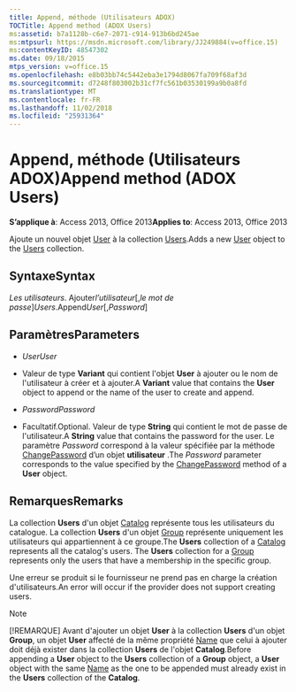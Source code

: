 ```yaml
---
title: Append, méthode (Utilisateurs ADOX)
TOCTitle: Append method (ADOX Users)
ms:assetid: b7a1128b-c6e7-2071-c914-913b6bd245ae
ms:mtpsurl: https://msdn.microsoft.com/library/JJ249884(v=office.15)
ms:contentKeyID: 48547302
ms.date: 09/18/2015
mtps_version: v=office.15
ms.openlocfilehash: e8b03bb74c5442eba3e1794d8067fa709f68af3d
ms.sourcegitcommit: d7248f803002b31cf7fc561b03530199a9b0a8fd
ms.translationtype: MT
ms.contentlocale: fr-FR
ms.lasthandoff: 11/02/2018
ms.locfileid: "25931364"
---
```

# <a name="append-method-adox-users"></a><span data-ttu-id="93fb1-102">Append, méthode (Utilisateurs ADOX)</span><span class="sxs-lookup"><span data-stu-id="93fb1-102">Append method (ADOX Users)</span></span>


<span data-ttu-id="93fb1-103">**S’applique à**: Access 2013, Office 2013</span><span class="sxs-lookup"><span data-stu-id="93fb1-103">**Applies to**: Access 2013, Office 2013</span></span>


<span data-ttu-id="93fb1-104">Ajoute un nouvel objet [User](user-object-adox.md) à la collection [Users](users-collection-adox.md).</span><span class="sxs-lookup"><span data-stu-id="93fb1-104">Adds a new [User](user-object-adox.md) object to the [Users](users-collection-adox.md) collection.</span></span>

## <a name="syntax"></a><span data-ttu-id="93fb1-105">Syntaxe</span><span class="sxs-lookup"><span data-stu-id="93fb1-105">Syntax</span></span>

<span data-ttu-id="93fb1-106">*Les utilisateurs*. Ajouter*l’utilisateur*\[,*le mot de passe*\]</span><span class="sxs-lookup"><span data-stu-id="93fb1-106">*Users*.Append*User*\[,*Password*\]</span></span>

## <a name="parameters"></a><span data-ttu-id="93fb1-107">Paramètres</span><span class="sxs-lookup"><span data-stu-id="93fb1-107">Parameters</span></span>

  - <span data-ttu-id="93fb1-108">*User*</span><span class="sxs-lookup"><span data-stu-id="93fb1-108">*User*</span></span>

  - <span data-ttu-id="93fb1-109">Valeur de type **Variant** qui contient l'objet **User** à ajouter ou le nom de l'utilisateur à créer et à ajouter.</span><span class="sxs-lookup"><span data-stu-id="93fb1-109">A **Variant** value that contains the **User** object to append or the name of the user to create and append.</span></span>

  - <span data-ttu-id="93fb1-110">*Password*</span><span class="sxs-lookup"><span data-stu-id="93fb1-110">*Password*</span></span>

  - <span data-ttu-id="93fb1-111">Facultatif.</span><span class="sxs-lookup"><span data-stu-id="93fb1-111">Optional.</span></span> <span data-ttu-id="93fb1-112">Valeur de type **String** qui contient le mot de passe de l'utilisateur.</span><span class="sxs-lookup"><span data-stu-id="93fb1-112">A **String** value that contains the password for the user.</span></span> <span data-ttu-id="93fb1-113">Le paramètre *Password* correspond à la valeur spécifiée par la méthode [ChangePassword](changepassword-method-adox.md) d’un objet **utilisateur** .</span><span class="sxs-lookup"><span data-stu-id="93fb1-113">The *Password* parameter corresponds to the value specified by the [ChangePassword](changepassword-method-adox.md) method of a **User** object.</span></span>

## <a name="remarks"></a><span data-ttu-id="93fb1-114">Remarques</span><span class="sxs-lookup"><span data-stu-id="93fb1-114">Remarks</span></span>

<span data-ttu-id="93fb1-p102">La collection **Users** d'un objet [Catalog](catalog-object-adox.md) représente tous les utilisateurs du catalogue. La collection **Users** d'un objet [Group](group-object-adox.md) représente uniquement les utilisateurs qui appartiennent à ce groupe.</span><span class="sxs-lookup"><span data-stu-id="93fb1-p102">The **Users** collection of a [Catalog](catalog-object-adox.md) represents all the catalog's users. The **Users** collection for a [Group](group-object-adox.md) represents only the users that have a membership in the specific group.</span></span>

<span data-ttu-id="93fb1-117">Une erreur se produit si le fournisseur ne prend pas en charge la création d'utilisateurs.</span><span class="sxs-lookup"><span data-stu-id="93fb1-117">An error will occur if the provider does not support creating users.</span></span>


> [!NOTE]
> <span data-ttu-id="93fb1-118">[!REMARQUE] Avant d'ajouter un objet **User** à la collection **Users** d'un objet **Group**, un objet **User** affecté de la même propriété [Name](name-property-adox.md) que celui à ajouter doit déjà exister dans la collection **Users** de l'objet **Catalog**.</span><span class="sxs-lookup"><span data-stu-id="93fb1-118">Before appending a **User** object to the **Users** collection of a **Group** object, a **User** object with the same [Name](name-property-adox.md) as the one to be appended must already exist in the **Users** collection of the **Catalog**.</span></span>


